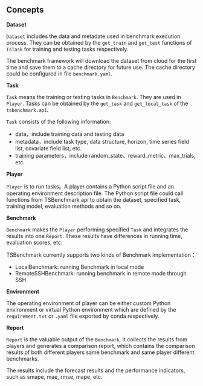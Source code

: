 ## Concepts

**Dataset**

`Dataset` includes the data and metadate used in benchmark execution process. They can be obtained by the `get_train` and `get_test` functions of `TsTask` for training and testing tasks respectively. 

The benchmark framework will download the dataset from cloud for the first time and save them to a cache directory for future use. The cache directory could be configured in file `benchmark.yaml`.


**Task**

`Task` means the training or testing tasks in `Benchmark`. They are used in `Player`. Tasks can be obtained by the `get_task` and `get_local_task` of the `tsbenchmark.api`.

`Task` consists of the following information:
- data，include training data and testing data
- metadata，include task type, data structure, horizon, time series field list, covariate field list, etc.
- training parameters，include random_state、reward_metric、max_trials, etc.


**Player**

`Player` is to run tasks。A player contains a Python script file and an operating environment description file. 
The Python script file could call functions from TSBenchmark api to obtain the dataset, specified task, training model, evaluation methods and so on.


**Benchmark**

`Benchmark` makes the `Player` performing specified `Task` and integrates the results into one `Report`.
These results have differences in running time, evaluation scores, etc.

TSBenchmark currently supports two kinds of Benchmark implementation： 
- LocalBenchmark: running Benchmark in local mode
- RemoteSSHBenchmark: running benchmark in remote mode through SSH


**Environment**

The operating environment of player can be either custom Python environment or virtual Python environment which are defined by the `requirement.txt` or `.yaml` file exported by conda respectively.


**Report**

`Report` is the valuable output of the `Benchmark`, It collects the results from players and generates a comparison report, which contains the comparison results of both different players same benchmark and same player different benchmarks.

The results include the forecast results and the performance indicators, such as smape, mae, rmse, mape, etc.







